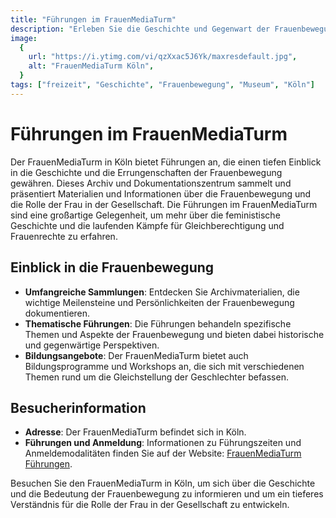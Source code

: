 ```yaml
---
title: "Führungen im FrauenMediaTurm"
description: "Erleben Sie die Geschichte und Gegenwart der Frauenbewegung im FrauenMediaTurm in Köln"
image:
  {
    url: "https://i.ytimg.com/vi/qzXxac5J6Yk/maxresdefault.jpg",
    alt: "FrauenMediaTurm Köln",
  }
tags: ["freizeit", "Geschichte", "Frauenbewegung", "Museum", "Köln"]
---
```


# Führungen im FrauenMediaTurm

Der FrauenMediaTurm in Köln bietet Führungen an, die einen tiefen Einblick in die Geschichte und die Errungenschaften der Frauenbewegung gewähren. Dieses Archiv und Dokumentationszentrum sammelt und präsentiert Materialien und Informationen über die Frauenbewegung und die Rolle der Frau in der Gesellschaft. Die Führungen im FrauenMediaTurm sind eine großartige Gelegenheit, um mehr über die feministische Geschichte und die laufenden Kämpfe für Gleichberechtigung und Frauenrechte zu erfahren.

## Einblick in die Frauenbewegung

- **Umfangreiche Sammlungen**: Entdecken Sie Archivmaterialien, die wichtige Meilensteine und Persönlichkeiten der Frauenbewegung dokumentieren.
- **Thematische Führungen**: Die Führungen behandeln spezifische Themen und Aspekte der Frauenbewegung und bieten dabei historische und gegenwärtige Perspektiven.
- **Bildungsangebote**: Der FrauenMediaTurm bietet auch Bildungsprogramme und Workshops an, die sich mit verschiedenen Themen rund um die Gleichstellung der Geschlechter befassen.

## Besucherinformation

- **Adresse**: Der FrauenMediaTurm befindet sich in Köln.
- **Führungen und Anmeldung**: Informationen zu Führungszeiten und Anmeldemodalitäten finden Sie auf der Website: [FrauenMediaTurm Führungen](https://frauenmediaturm.de/besuch/fuehrungen/).

Besuchen Sie den FrauenMediaTurm in Köln, um sich über die Geschichte und die Bedeutung der Frauenbewegung zu informieren und um ein tieferes Verständnis für die Rolle der Frau in der Gesellschaft zu entwickeln.
